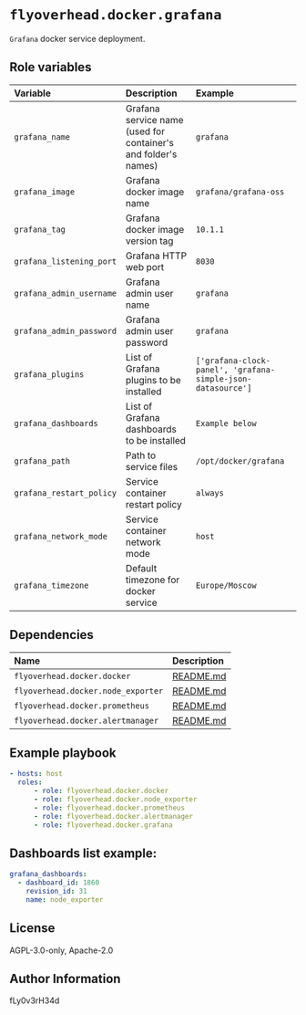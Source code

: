 # `flyoverhead.docker.grafana`

`Grafana` docker service deployment.

## Role variables

| Variable | Description | Example |
| :--- | :--- | :--- |
| `grafana_name` | Grafana service name (used for container's and folder's names) | `grafana` |
| `grafana_image` | Grafana docker image name | `grafana/grafana-oss` |
| `grafana_tag` | Grafana docker image version tag | `10.1.1` |
| `grafana_listening_port` | Grafana HTTP web port | `8030` |
| `grafana_admin_username` | Grafana admin user name | `grafana` |
| `grafana_admin_password` | Grafana admin user password | `grafana` |
| `grafana_plugins` | List of Grafana plugins to be installed | `['grafana-clock-panel', 'grafana-simple-json-datasource']` |
| `grafana_dashboards` | List of Grafana dashboards to be installed | `Example below` |
| `grafana_path` | Path to service files | `/opt/docker/grafana` |
| `grafana_restart_policy` | Service container restart policy | `always` |
| `grafana_network_mode` | Service container network mode | `host` |
| `grafana_timezone` | Default timezone for docker service | `Europe/Moscow` |

## Dependencies

| Name | Description |
| :--- | :--- |
| `flyoverhead.docker.docker` | [README.md](../docker/README.md) |
| `flyoverhead.docker.node_exporter` | [README.md](../node_exporter/README.md) |
| `flyoverhead.docker.prometheus` | [README.md](../prometheus/README.md) |
| `flyoverhead.docker.alertmanager` | [README.md](../alertmanager/README.md) |

## Example playbook

```yaml
- hosts: host
  roles:
      - role: flyoverhead.docker.docker
      - role: flyoverhead.docker.node_exporter
      - role: flyoverhead.docker.prometheus
      - role: flyoverhead.docker.alertmanager
      - role: flyoverhead.docker.grafana
```

## Dashboards list example:

```yaml
grafana_dashboards:
  - dashboard_id: 1860
    revision_id: 31
    name: node_exporter
```

## License

AGPL-3.0-only, Apache-2.0

## Author Information

fLy0v3rH34d
